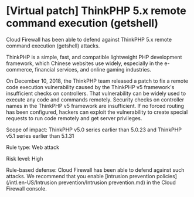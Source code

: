 # \[Virtual patch\] ThinkPHP 5.x remote command execution \(getshell\)

Cloud Firewall has been able to defend against ThinkPHP 5.x remote command execution \(getshell\) attacks.

ThinkPHP is a simple, fast, and compatible lightweight PHP development framework, which Chinese websites use widely, especially in the e-commerce, financial services, and online gaming industries.

On December 10, 2018, the ThinkPHP team released a patch to fix a remote code execution vulnerability caused by the ThinkPHP v5 framework's insufficient checks on controllers. That vulnerability can be widely used to execute any code and commands remotely. Security checks on controller names in the ThinkPHP v5 framework are insufficient. If no forced routing has been configured, hackers can exploit the vulnerability to create special requests to run code remotely and get server privileges.

Scope of impact: ThinkPHP v5.0 series earlier than 5.0.23 and ThinkPHP v5.1 series earlier than 5.1.31

Rule type: Web attack

Risk level: High

Rule-based defense: Cloud Firewall has been able to defend against such attacks. We recommend that you enable [intrusion prevention policies](/intl.en-US/Intrusion prevention/Intrusion prevention.md) in the Cloud Firewall console.

